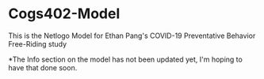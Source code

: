 # Cogs402-Model

This is the Netlogo Model for Ethan Pang's COVID-19 Preventative Behavior Free-Riding study

*The Info section on the model has not been updated yet, I'm hoping to have that done soon.
